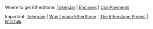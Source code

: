 Where to get EtherStone:
[TokenJar](https://tokenjar.io/ETHS) | [Enclaves](https://enclaves.io/trade/ETHS) | [ CoinPayments](https://www.coinpayments.net/supported-coins-eth-tokens)

Important:
[Telegram](t.me/ethstone) | [Why I made EtherStone](https://www.digitalcpr.net/blog/2018/6/26/why-i-made-etherstone) | [The Etherstone Project](https://steemit.com/cryptocurrency/@etherstone/the-etherstone-project) | [BTCTalk](https://bitcointalk.org/index.php?topic=4706400.0)
